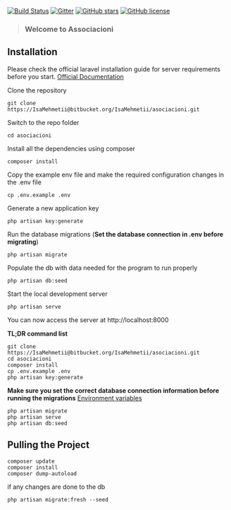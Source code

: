 
[![Build Status](https://img.shields.io/travis/gothinkster/laravel-realworld-example-app/master.svg)](https://travis-ci.org/gothinkster/laravel-realworld-example-app) [![Gitter](https://img.shields.io/gitter/room/realworld-dev/laravel.svg)](https://gitter.im/realworld-dev/laravel) [![GitHub stars](https://img.shields.io/github/stars/gothinkster/laravel-realworld-example-app.svg)](https://github.com/gothinkster/laravel-realworld-example-app/stargazers) [![GitHub license](https://img.shields.io/github/license/gothinkster/laravel-realworld-example-app.svg)](https://raw.githubusercontent.com/gothinkster/laravel-realworld-example-app/master/LICENSE)

> ### Welcome to Associacioni


## Installation

Please check the official laravel installation guide for server requirements before you start. [Official Documentation](https://laravel.com/docs/5.4/installation#installation)

Clone the repository

    git clone https://IsaMehmetii@bitbucket.org/IsaMehmetii/asociacioni.git

Switch to the repo folder

    cd asociacioni

Install all the dependencies using composer

    composer install

Copy the example env file and make the required configuration changes in the .env file

    cp .env.example .env

Generate a new application key

    php artisan key:generate


Run the database migrations (**Set the database connection in .env before migrating**)

    php artisan migrate
	
Populate the db with data needed for the program to run properly
	
	php artisan db:seed
	
Start the local development server

    php artisan serve

You can now access the server at http://localhost:8000

**TL;DR command list**

    git clone https://IsaMehmetii@bitbucket.org/IsaMehmetii/asociacioni.git
    cd asociacioni
    composer install
    cp .env.example .env
    php artisan key:generate
  
    
**Make sure you set the correct database connection information before running the migrations** [Environment variables](#environment-variables)

    php artisan migrate
    php artisan serve
	php artisan db:seed

## Pulling the Project

	composer update
	composer install
	composer dump-autoload
	
if any changes are done to the db 
     
	php artisan migrate:fresh --seed 
